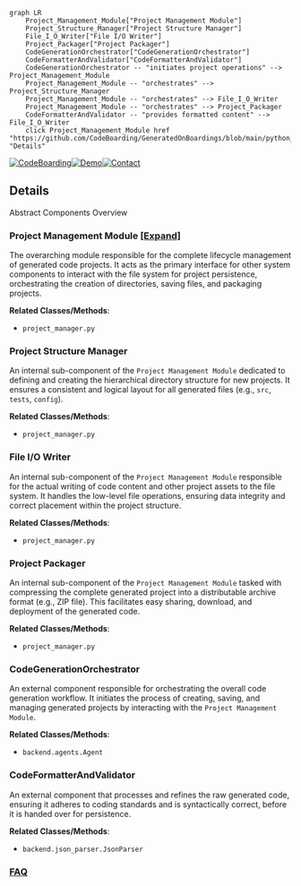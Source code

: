 ```mermaid
graph LR
    Project_Management_Module["Project Management Module"]
    Project_Structure_Manager["Project Structure Manager"]
    File_I_O_Writer["File I/O Writer"]
    Project_Packager["Project Packager"]
    CodeGenerationOrchestrator["CodeGenerationOrchestrator"]
    CodeFormatterAndValidator["CodeFormatterAndValidator"]
    CodeGenerationOrchestrator -- "initiates project operations" --> Project_Management_Module
    Project_Management_Module -- "orchestrates" --> Project_Structure_Manager
    Project_Management_Module -- "orchestrates" --> File_I_O_Writer
    Project_Management_Module -- "orchestrates" --> Project_Packager
    CodeFormatterAndValidator -- "provides formatted content" --> File_I_O_Writer
    click Project_Management_Module href "https://github.com/CodeBoarding/GeneratedOnBoardings/blob/main/python_code_generator/Project_Management_Module.md" "Details"
```

[![CodeBoarding](https://img.shields.io/badge/Generated%20by-CodeBoarding-9cf?style=flat-square)](https://github.com/CodeBoarding/GeneratedOnBoardings)[![Demo](https://img.shields.io/badge/Try%20our-Demo-blue?style=flat-square)](https://www.codeboarding.org/demo)[![Contact](https://img.shields.io/badge/Contact%20us%20-%20contact@codeboarding.org-lightgrey?style=flat-square)](mailto:contact@codeboarding.org)

## Details

Abstract Components Overview

### Project Management Module [[Expand]](./Project_Management_Module.md)
The overarching module responsible for the complete lifecycle management of generated code projects. It acts as the primary interface for other system components to interact with the file system for project persistence, orchestrating the creation of directories, saving files, and packaging projects.


**Related Classes/Methods**:

- `project_manager.py`


### Project Structure Manager
An internal sub-component of the `Project Management Module` dedicated to defining and creating the hierarchical directory structure for new projects. It ensures a consistent and logical layout for all generated files (e.g., `src`, `tests`, `config`).


**Related Classes/Methods**:

- `project_manager.py`


### File I/O Writer
An internal sub-component of the `Project Management Module` responsible for the actual writing of code content and other project assets to the file system. It handles the low-level file operations, ensuring data integrity and correct placement within the project structure.


**Related Classes/Methods**:

- `project_manager.py`


### Project Packager
An internal sub-component of the `Project Management Module` tasked with compressing the complete generated project into a distributable archive format (e.g., ZIP file). This facilitates easy sharing, download, and deployment of the generated code.


**Related Classes/Methods**:

- `project_manager.py`


### CodeGenerationOrchestrator
An external component responsible for orchestrating the overall code generation workflow. It initiates the process of creating, saving, and managing generated projects by interacting with the `Project Management Module`.


**Related Classes/Methods**:

- `backend.agents.Agent`


### CodeFormatterAndValidator
An external component that processes and refines the raw generated code, ensuring it adheres to coding standards and is syntactically correct, before it is handed over for persistence.


**Related Classes/Methods**:

- `backend.json_parser.JsonParser`




### [FAQ](https://github.com/CodeBoarding/GeneratedOnBoardings/tree/main?tab=readme-ov-file#faq)